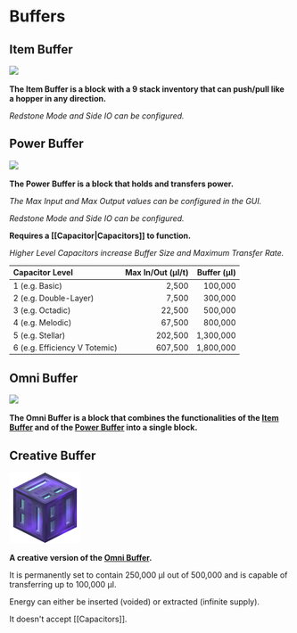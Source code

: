 # Buffers

## Item Buffer
![](renders/buffer_item.png)

**The Item Buffer is a block with a 9 stack inventory that can push/pull like a hopper in any direction.**

*Redstone Mode and Side IO can be configured.*

## Power Buffer
![](renders/buffer_power.png)

**The Power Buffer is a block that holds and transfers power.**

*The Max Input and Max Output values can be configured in the GUI.*

*Redstone Mode and Side IO can be configured.*

**Requires a [[Capacitor|Capacitors]] to function.**

*Higher Level Capacitors increase Buffer Size and Maximum Transfer Rate.*

| Capacitor Level               | Max In/Out (µI/t) | Buffer (µI) |
| :---------------------------- | ----------------: | ----------: |
| 1 (e.g. Basic)                |             2,500 |     100,000 |
| 2 (e.g. Double-Layer)         |             7,500 |     300,000 |
| 3 (e.g. Octadic)              |            22,500 |     500,000 |
| 4 (e.g. Melodic)              |            67,500 |     800,000 |
| 5 (e.g. Stellar)              |           202,500 |   1,300,000 |
| 6 (e.g. Efficiency V Totemic) |           607,500 |   1,800,000 |

## Omni Buffer
![](renders/buffer_omni.png)

**The Omni Buffer is a block that combines the functionalities of the [Item Buffer](#item-buffer) and of the [Power Buffer](#power-buffer) into a single block.**

## Creative Buffer
![](renders/buffer_creative.png)

**A creative version of the [Omni Buffer](#omni-buffer).**

It is permanently set to contain 250,000 µI out of 500,000 and is capable of transferring up to 100,000 µI.

Energy can either be inserted (voided) or extracted (infinite supply).

It doesn't accept [[Capacitors]].